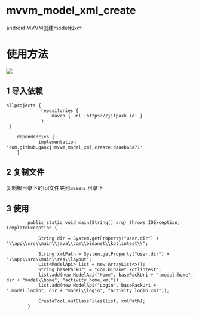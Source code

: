 # mvvm_model_xml_create
android MVVM创建model和xml

# 使用方法


[![](https://jitpack.io/v/ganxj/mvvm_model_xml_create.svg)](https://jitpack.io/#ganxj/mvvm_model_xml_create)

## 1	导入依赖
   ``` 
   allprojects {
    	    	repositories {
    	       	   	maven { url 'https://jitpack.io' }
    	    	}
    }
```
```
	dependencies {
	        implementation 'com.github.ganxj:mvvm_model_xml_create:daaeb63a71'
	}
```
## 2 复制文件

复制根目录下的tpl文件夹到assets 目录下


## 3 使用
```
        public static void main(String[] arg) throws IOException, TemplateException {
    
            String dir = System.getProperty("user.dir") + "\\app\\src\\main\\java\\com\\bidanet\\kotlintest\\";
    
            String xmlPath = System.getProperty("user.dir") + "\\app\\src\\main\\res\\layout";
            List<ModelApi> list = new ArrayList<>();
            String basePackUri = "com.bidanet.kotlintest";
            list.add(new ModelApi("Home", basePackUri + ".model.home", dir + "model\\home", "activity_home.xml"));
            list.add(new ModelApi("Login", basePackUri + ".model.login", dir + "model\\login", "activity_login.xml"));
    
            CreateTool.outClassFiles(list, xmlPath);
        }

```
